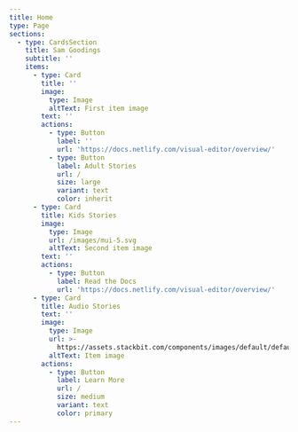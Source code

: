 ```yaml
---
title: Home
type: Page
sections:
  - type: CardsSection
    title: Sam Goodings
    subtitle: ''
    items:
      - type: Card
        title: ''
        image:
          type: Image
          altText: First item image
        text: ''
        actions:
          - type: Button
            label: ''
            url: 'https://docs.netlify.com/visual-editor/overview/'
          - type: Button
            label: Adult Stories
            url: /
            size: large
            variant: text
            color: inherit
      - type: Card
        title: Kids Stories
        image:
          type: Image
          url: /images/mui-5.svg
          altText: Second item image
        text: ''
        actions:
          - type: Button
            label: Read the Docs
            url: 'https://docs.netlify.com/visual-editor/overview/'
      - type: Card
        title: Audio Stories
        text: ''
        image:
          type: Image
          url: >-
            https://assets.stackbit.com/components/images/default/default-image.png
          altText: Item image
        actions:
          - type: Button
            label: Learn More
            url: /
            size: medium
            variant: text
            color: primary
---
```


